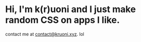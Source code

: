 # Hi, I'm k(r)uoni and I just make random CSS on apps I like. 

contact me at contact@kruoni.xyz. lol
